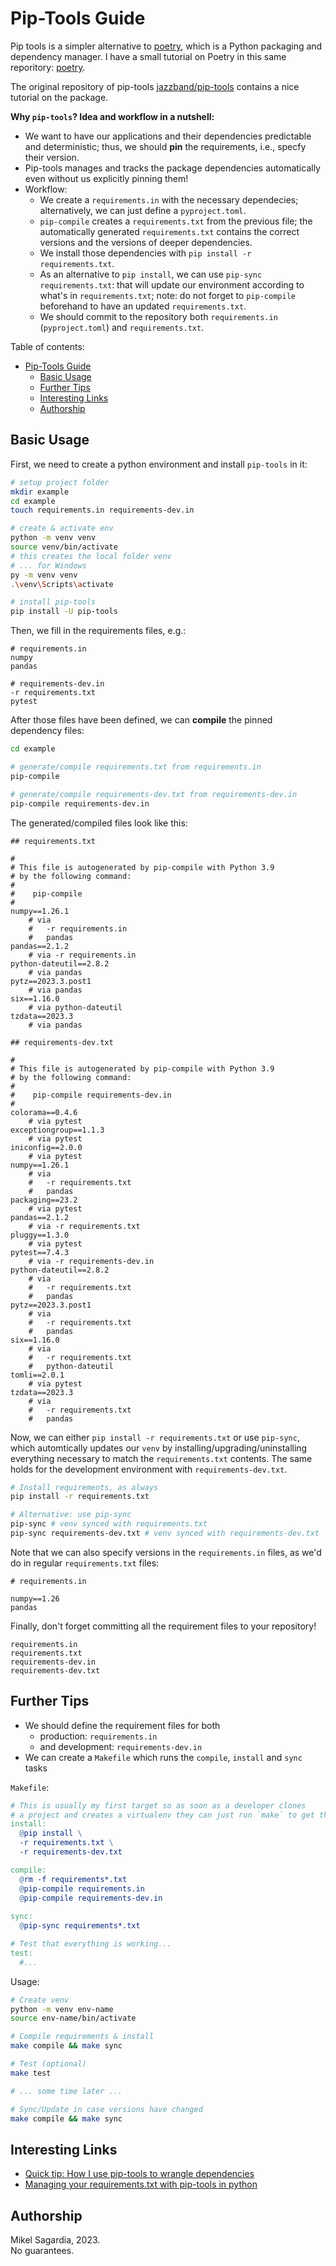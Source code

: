 # Pip-Tools Guide

Pip tools is a simpler alternative to [poetry](https://python-poetry.org/), which is a Python packaging and dependency manager. I have a small tutorial on Poetry in this same reporitory: [poetry](../poetry/).

The original repository of pip-tools [jazzband/pip-tools](https://github.com/jazzband/pip-tools) contains a nice tutorial on the package.

**Why `pip-tools`? Idea and workflow in a nutshell:**

- We want to have our applications and their dependencies predictable and deterministic; thus, we should **pin** the requirements, i.e., specfy their version.
- Pip-tools manages and tracks the package dependencies automatically even without us explicitly pinning them!
- Workflow:
  - We create a `requirements.in` with the necessary dependecies; alternatively, we can just define a `pyproject.toml`.
  - `pip-compile` creates a `requirements.txt` from the previous file; the automatically generated `requirements.txt` contains the correct versions and the versions of deeper dependencies.
  - We install those dependencies with `pip install -r requirements.txt`.
  - As an alternative to `pip install`, we can use `pip-sync requirements.txt`: that will update our environment according to what's in `requirements.txt`; note: do not forget to `pip-compile` beforehand to have an updated `requirements.txt`.
  - We should commit to the repository both `requirements.in` (`pyproject.toml`) and `requirements.txt`.

Table of contents:

- [Pip-Tools Guide](#pip-tools-guide)
  - [Basic Usage](#basic-usage)
  - [Further Tips](#further-tips)
  - [Interesting Links](#interesting-links)
  - [Authorship](#authorship)

## Basic Usage

First, we need to create a python environment and install `pip-tools` in it:

```bash
# setup project folder
mkdir example
cd example
touch requirements.in requirements-dev.in

# create & activate env
python -m venv venv
source venv/bin/activate
# this creates the local folder venv
# ... for Windows
py -m venv venv
.\venv\Scripts\activate

# install pip-tools
pip install -U pip-tools
```

Then, we fill in the requirements files, e.g.:

```
# requirements.in
numpy
pandas

# requirements-dev.in
-r requirements.txt
pytest
```

After those files have been defined, we can **compile** the pinned dependency files:

```bash
cd example

# generate/compile requirements.txt from requirements.in
pip-compile

# generate/compile requirements-dev.txt from requirements-dev.in
pip-compile requirements-dev.in
```

The generated/compiled files look like this:

```
## requirements.txt

#
# This file is autogenerated by pip-compile with Python 3.9
# by the following command:
#
#    pip-compile
#
numpy==1.26.1
    # via
    #   -r requirements.in
    #   pandas
pandas==2.1.2
    # via -r requirements.in
python-dateutil==2.8.2
    # via pandas
pytz==2023.3.post1
    # via pandas
six==1.16.0
    # via python-dateutil
tzdata==2023.3
    # via pandas

## requirements-dev.txt

#
# This file is autogenerated by pip-compile with Python 3.9
# by the following command:
#
#    pip-compile requirements-dev.in
#
colorama==0.4.6
    # via pytest
exceptiongroup==1.1.3
    # via pytest
iniconfig==2.0.0
    # via pytest
numpy==1.26.1
    # via
    #   -r requirements.txt
    #   pandas
packaging==23.2
    # via pytest
pandas==2.1.2
    # via -r requirements.txt
pluggy==1.3.0
    # via pytest
pytest==7.4.3
    # via -r requirements-dev.in
python-dateutil==2.8.2
    # via
    #   -r requirements.txt
    #   pandas
pytz==2023.3.post1
    # via
    #   -r requirements.txt
    #   pandas
six==1.16.0
    # via
    #   -r requirements.txt
    #   python-dateutil
tomli==2.0.1
    # via pytest
tzdata==2023.3
    # via
    #   -r requirements.txt
    #   pandas

```

Now, we can either `pip install -r requirements.txt` or use `pip-sync`, which automtically updates our `venv` by installing/upgrading/uninstalling everything necessary to match the `requirements.txt` contents. The same holds for the development environment with `requirements-dev.txt`.

```bash
# Install requirements, as always
pip install -r requirements.txt

# Alternative: use pip-sync
pip-sync # venv synced with requirements.txt
pip-sync requirements-dev.txt # venv synced with requirements-dev.txt
```

Note that we can also specify versions in the `requirements.in` files, as we'd do in regular `requirements.txt` files:

```
# requirements.in

numpy==1.26
pandas
```

Finally, don't forget committing all the requirement files to your repository!

```
requirements.in
requirements.txt
requirements-dev.in
requirements-dev.txt
```


## Further Tips

- We should define the requirement files for both
  - production: `requirements.in`
  - and development: `requirements-dev.in`
- We can create a `Makefile` which runs the `compile`, `install` and `sync` tasks

`Makefile`:

```makefile
# This is usually my first target so as soon as a developer clones
# a project and creates a virtualenv they can just run `make` to get things going.
install:
  @pip install \
  -r requirements.txt \
  -r requirements-dev.txt

compile:
  @rm -f requirements*.txt
  @pip-compile requirements.in
  @pip-compile requirements-dev.in
    
sync:
  @pip-sync requirements*.txt

# Test that everything is working...
test:
  #...
```

Usage:

```bash
# Create venv
python -m venv env-name
source env-name/bin/activate

# Compile requirements & install
make compile && make sync

# Test (optional)
make test

# ... some time later ...

# Sync/Update in case versions have changed
make compile && make sync
```


## Interesting Links

- [Quick tip: How I use pip-tools to wrangle dependencies](https://www.codementor.io/@adammertz/quick-tip-how-i-use-pip-tools-to-wrangle-dependencies-1fzreskhok)
- [Managing your requirements.txt with pip-tools in python](https://suyojtamrakar.medium.com/managing-your-requirements-txt-with-pip-tools-in-python-8d07d9dfa464)


## Authorship

Mikel Sagardia, 2023.  
No guarantees.
